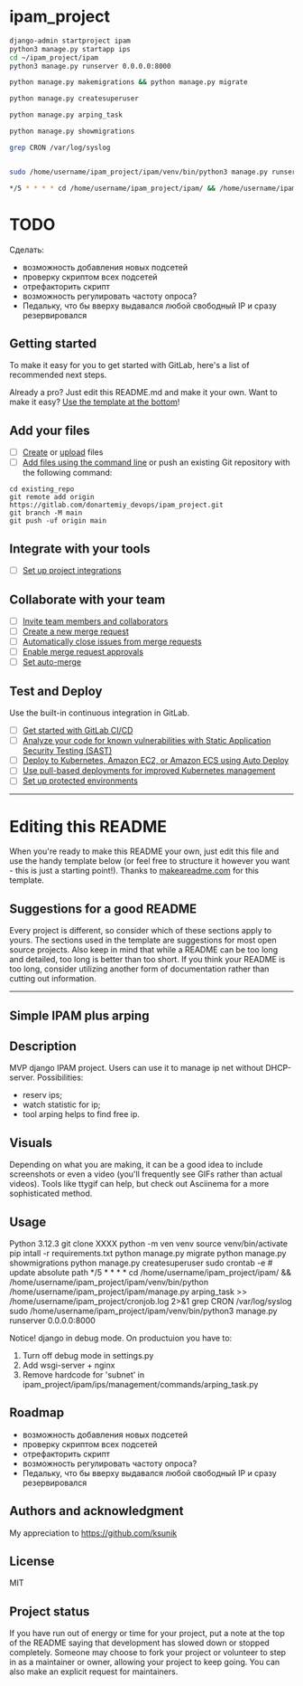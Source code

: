 # ipam_project

```bash
django-admin startproject ipam
python3 manage.py startapp ips
cd ~/ipam_project/ipam 
python3 manage.py runserver 0.0.0.0:8000

python manage.py makemigrations && python manage.py migrate

python manage.py createsuperuser

python manage.py arping_task

python manage.py showmigrations

grep CRON /var/log/syslog


sudo /home/username/ipam_project/ipam/venv/bin/python3 manage.py runserver 192.168.131.129:80

*/5 * * * * cd /home/username/ipam_project/ipam/ && /home/username/ipam_project/ipam/venv/bin/python /home/username/ipam_project/ipam/manage.py arping_task >> /home/username/ipam_project/cronjob.log 2>&1

```

# TODO 
Сделать:
- возможность добавления новых подсетей
- проверку скриптом всех подсетей
- отрефакторить скрипт
- возможность регулировать частоту опроса?
- Педальку, что бы вверху выдавался любой свободный IP и сразу резервировался


## Getting started

To make it easy for you to get started with GitLab, here's a list of recommended next steps.

Already a pro? Just edit this README.md and make it your own. Want to make it easy? [Use the template at the bottom](#editing-this-readme)!

## Add your files

- [ ] [Create](https://docs.gitlab.com/ee/user/project/repository/web_editor.html#create-a-file) or [upload](https://docs.gitlab.com/ee/user/project/repository/web_editor.html#upload-a-file) files
- [ ] [Add files using the command line](https://docs.gitlab.com/ee/gitlab-basics/add-file.html#add-a-file-using-the-command-line) or push an existing Git repository with the following command:

```
cd existing_repo
git remote add origin https://gitlab.com/donartemiy_devops/ipam_project.git
git branch -M main
git push -uf origin main
```

## Integrate with your tools

- [ ] [Set up project integrations](https://gitlab.com/donartemiy_devops/ipam_project/-/settings/integrations)

## Collaborate with your team

- [ ] [Invite team members and collaborators](https://docs.gitlab.com/ee/user/project/members/)
- [ ] [Create a new merge request](https://docs.gitlab.com/ee/user/project/merge_requests/creating_merge_requests.html)
- [ ] [Automatically close issues from merge requests](https://docs.gitlab.com/ee/user/project/issues/managing_issues.html#closing-issues-automatically)
- [ ] [Enable merge request approvals](https://docs.gitlab.com/ee/user/project/merge_requests/approvals/)
- [ ] [Set auto-merge](https://docs.gitlab.com/ee/user/project/merge_requests/merge_when_pipeline_succeeds.html)

## Test and Deploy

Use the built-in continuous integration in GitLab.

- [ ] [Get started with GitLab CI/CD](https://docs.gitlab.com/ee/ci/quick_start/index.html)
- [ ] [Analyze your code for known vulnerabilities with Static Application Security Testing (SAST)](https://docs.gitlab.com/ee/user/application_security/sast/)
- [ ] [Deploy to Kubernetes, Amazon EC2, or Amazon ECS using Auto Deploy](https://docs.gitlab.com/ee/topics/autodevops/requirements.html)
- [ ] [Use pull-based deployments for improved Kubernetes management](https://docs.gitlab.com/ee/user/clusters/agent/)
- [ ] [Set up protected environments](https://docs.gitlab.com/ee/ci/environments/protected_environments.html)

***

# Editing this README

When you're ready to make this README your own, just edit this file and use the handy template below (or feel free to structure it however you want - this is just a starting point!). Thanks to [makeareadme.com](https://www.makeareadme.com/) for this template.

## Suggestions for a good README

Every project is different, so consider which of these sections apply to yours. The sections used in the template are suggestions for most open source projects. Also keep in mind that while a README can be too long and detailed, too long is better than too short. If you think your README is too long, consider utilizing another form of documentation rather than cutting out information.

----

## Simple IPAM plus arping

## Description
MVP django IPAM project. Users can use it to manage ip net without DHCP-server. Possibilities:
 - reserv ips;
 - watch statistic for ip;
 - tool arping helps to find free ip.

## Visuals
Depending on what you are making, it can be a good idea to include screenshots or even a video (you'll frequently see GIFs rather than actual videos). Tools like ttygif can help, but check out Asciinema for a more sophisticated method.

## Usage
Python 3.12.3
git clone XXXX
python -m ven venv
source venv/bin/activate
pip intall -r requirements.txt
python manage.py migrate
python manage.py showmigrations
python manage.py createsuperuser
sudo crontab -e  # update absolute path
*/5 * * * * cd /home/username/ipam_project/ipam/ && /home/username/ipam_project/ipam/venv/bin/python /home/username/ipam_project/ipam/manage.py arping_task >> /home/username/ipam_project/cronjob.log 2>&1
grep CRON /var/log/syslog
sudo /home/username/ipam_project/ipam/venv/bin/python3 manage.py runserver 0.0.0.0:8000

Notice! django in debug mode.
On productuion you have to:
1. Turn off debug mode in settings.py
2. Add wsgi-server + nginx
3. Remove hardcode for 'subnet' in ipam_project/ipam/ips/management/commands/arping_task.py

## Roadmap
- возможность добавления новых подсетей
- проверку скриптом всех подсетей
- отрефакторить скрипт
- возможность регулировать частоту опроса?
- Педальку, что бы вверху выдавался любой свободный IP и сразу резервировался


## Authors and acknowledgment
My appreciation to https://github.com/ksunik

## License
MIT

## Project status
If you have run out of energy or time for your project, put a note at the top of the README saying that development has slowed down or stopped completely. Someone may choose to fork your project or volunteer to step in as a maintainer or owner, allowing your project to keep going. You can also make an explicit request for maintainers.
